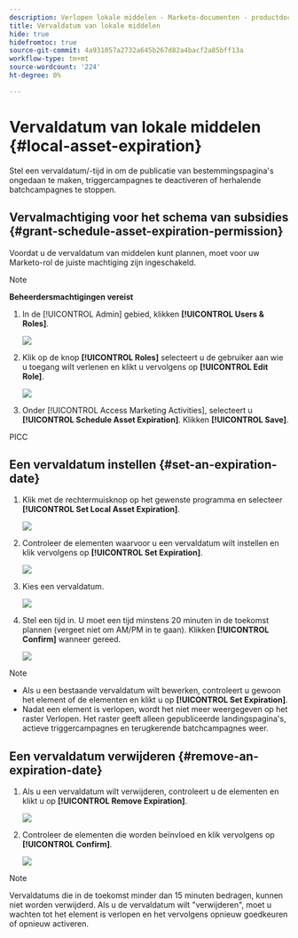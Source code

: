 ```yaml
---
description: Verlopen lokale middelen - Marketo-documenten - productdocumentatie
title: Vervaldatum van lokale middelen
hide: true
hidefromtoc: true
source-git-commit: 4a931057a2732a645b267d82a4bacf2a85bff13a
workflow-type: tm+mt
source-wordcount: '224'
ht-degree: 0%

---
```


# Vervaldatum van lokale middelen {#local-asset-expiration}

Stel een vervaldatum/-tijd in om de publicatie van bestemmingspagina&#39;s ongedaan te maken, triggercampagnes te deactiveren of herhalende batchcampagnes te stoppen.

## Vervalmachtiging voor het schema van subsidies {#grant-schedule-asset-expiration-permission}

Voordat u de vervaldatum van middelen kunt plannen, moet voor uw Marketo-rol de juiste machtiging zijn ingeschakeld.

>[!NOTE]
>
>**Beheerdersmachtigingen vereist**

1. In de [!UICONTROL Admin] gebied, klikken **[!UICONTROL Users & Roles]**.

   ![](assets/local-asset-expiration-1.png)

1. Klik op de knop **[!UICONTROL Roles]** selecteert u de gebruiker aan wie u toegang wilt verlenen en klikt u vervolgens op **[!UICONTROL Edit Role]**.

   ![](assets/local-asset-expiration-2.png)

1. Onder [!UICONTROL Access Marketing Activities], selecteert u **[!UICONTROL Schedule Asset Expiration]**. Klikken **[!UICONTROL Save]**.

PICC

## Een vervaldatum instellen {#set-an-expiration-date}

1. Klik met de rechtermuisknop op het gewenste programma en selecteer **[!UICONTROL Set Local Asset Expiration]**.

   ![](assets/local-asset-expiration-4.png)

1. Controleer de elementen waarvoor u een vervaldatum wilt instellen en klik vervolgens op **[!UICONTROL Set Expiration]**.

   ![](assets/local-asset-expiration-5.png)

1. Kies een vervaldatum.

   ![](assets/local-asset-expiration-6.png)

1. Stel een tijd in. U moet een tijd minstens 20 minuten in de toekomst plannen (vergeet niet om AM/PM in te gaan). Klikken **[!UICONTROL Confirm]** wanneer gereed.

   ![](assets/local-asset-expiration-7.png)

>[!NOTE]
>
>* Als u een bestaande vervaldatum wilt bewerken, controleert u gewoon het element of de elementen en klikt u op **[!UICONTROL Set Expiration]**.
>* Nadat een element is verlopen, wordt het niet meer weergegeven op het raster Verlopen. Het raster geeft alleen gepubliceerde landingspagina&#39;s, actieve triggercampagnes en terugkerende batchcampagnes weer.


## Een vervaldatum verwijderen {#remove-an-expiration-date}

1. Als u een vervaldatum wilt verwijderen, controleert u de elementen en klikt u op **[!UICONTROL Remove Expiration]**.

   ![](assets/local-asset-expiration-8.png)

1. Controleer de elementen die worden beïnvloed en klik vervolgens op **[!UICONTROL Confirm]**.

   ![](assets/local-asset-expiration-9.png)

>[!NOTE]
>
>Vervaldatums die in de toekomst minder dan 15 minuten bedragen, kunnen niet worden verwijderd. Als u de vervaldatum wilt &quot;verwijderen&quot;, moet u wachten tot het element is verlopen en het vervolgens opnieuw goedkeuren of opnieuw activeren.
